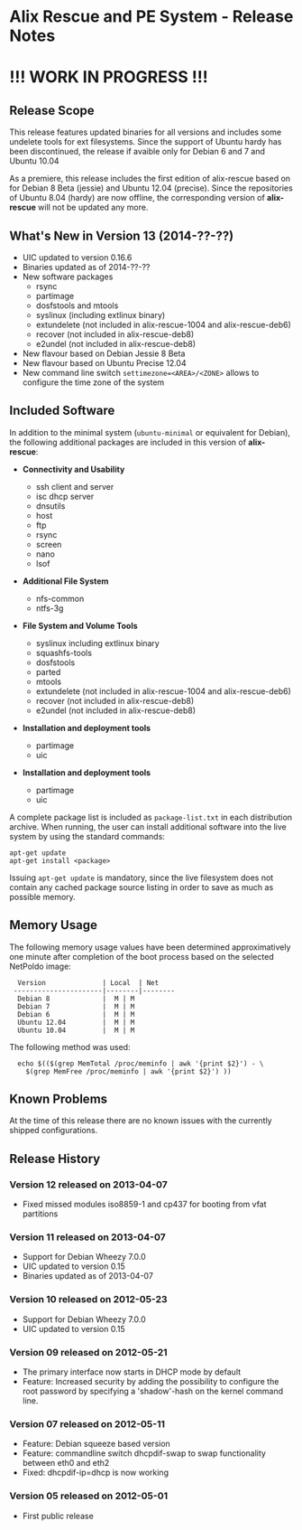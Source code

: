 Alix Rescue and PE System - Release Notes
=========================================

!!! WORK IN PROGRESS !!!
========================

Release Scope
-------------

This release features updated binaries for all versions and includes some
undelete tools for ext filesystems. Since the support of Ubuntu hardy has been
discontinued, the release if avaible only for Debian 6 and 7 and Ubuntu 10.04

As a premiere, this release includes the first edition of alix-rescue based on
for Debian 8 Beta (jessie) and Ubuntu 12.04 (precise). Since the repositories
of Ubuntu 8.04 (hardy) are now offline, the corresponding version of
__alix-rescue__ will not be updated any more.



What's New in Version 13 (2014-??-??)
----------
 * UIC updated to version 0.16.6
 * Binaries updated as of 2014-??-??
 * New software packages
   - rsync
   - partimage
   - dosfstools and mtools
   - syslinux (including extlinux binary)
   - extundelete (not included in alix-rescue-1004 and alix-rescue-deb6)
   - recover (not included in alix-rescue-deb8)
   - e2undel (not included in alix-rescue-deb8)
 * New flavour based on Debian Jessie 8 Beta
 * New flavour based on Ubuntu Precise 12.04
 * New command line switch `settimezone=<AREA>/<ZONE>` allows to configure the
   time zone of the system

Included Software
-----------------

In addition to the minimal system (`ubuntu-minimal` or equivalent for Debian),
the following additional packages are included in this version of
__alix-rescue__:

 * __Connectivity and Usability__
   - ssh client and server
   - isc dhcp server
   - dnsutils
   - host
   - ftp
   - rsync
   - screen
   - nano
   - lsof

 * __Additional File System__
   - nfs-common
   - ntfs-3g

 * __File System and Volume Tools__
   - syslinux including extlinux binary
   - squashfs-tools
   - dosfstools
   - parted
   - mtools
   - extundelete (not included in alix-rescue-1004 and alix-rescue-deb6)
   - recover (not included in alix-rescue-deb8)
   - e2undel (not included in alix-rescue-deb8)

 * __Installation and deployment tools__
   - partimage
   - uic


 * __Installation and deployment tools__
   - partimage
   - uic

A complete package list is included as `package-list.txt` in each distribution
archive. When running, the user can install additional software into the live
system by using the standard commands:

````
apt-get update
apt-get install <package>
````

Issuing `apt-get update` is mandatory, since the live filesystem does not
contain any cached package source listing in order to save as much as possible
memory.


Memory Usage
------------

The following memory usage values have been determined approximatively one
minute after completion of the boot process based on the selected NetPoldo
image:


````
  Version              | Local  | Net
 ----------------------|--------|--------
  Debian 8             |  M | M
  Debian 7             |  M | M
  Debian 6             |  M | M
  Ubuntu 12.04         |  M | M
  Ubuntu 10.04         |  M | M
````

The following method was used:

````
  echo $(($(grep MemTotal /proc/meminfo | awk '{print $2}') - \
    $(grep MemFree /proc/meminfo | awk '{print $2}') ))
````

Known Problems
--------------

At the time of this release there are no known issues with the currently
shipped configurations.


Release History
---------------

### Version 12 released on 2013-04-07 ###

 * Fixed missed modules iso8859-1 and cp437 for booting from vfat partitions

### Version 11 released on 2013-04-07 ###

 * Support for Debian Wheezy 7.0.0
 * UIC updated to version 0.15
 * Binaries updated as of 2013-04-07

### Version 10 released on 2012-05-23 ###

 * Support for Debian Wheezy 7.0.0
 * UIC updated to version 0.15

### Version 09 released on 2012-05-21 ###

 * The primary interface now starts in DHCP mode by default
 * Feature: Increased security by adding the possibility to configure the root
   password by specifying a 'shadow'-hash on the kernel command line.

### Version 07 released on 2012-05-11 ###

  * Feature: Debian squeeze based version
  * Feature: commandline switch dhcpdif-swap to swap functionality between
    eth0 and eth2
  * Fixed: dhcpdif-ip=dhcp is now working

### Version 05 released on 2012-05-01 ###

  * First public release
